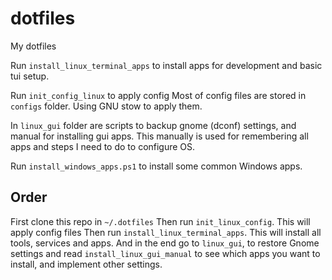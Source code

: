 # dotfiles
My dotfiles

Run `install_linux_terminal_apps` to install apps for development and basic tui setup.

Run `init_config_linux` to apply config
Most of config files are stored in `configs` folder. Using GNU stow to apply them.

In `linux_gui` folder are scripts to backup gnome (dconf) settings, and manual for installing
gui apps. This manually is used for remembering all apps and steps I need to do to configure
OS.

Run `install_windows_apps.ps1` to install some common Windows apps.

## Order

First clone this repo in `~/.dotfiles`
Then run `init_linux_config`. This will apply config files 
Then run `install_linux_terminal_apps`. This will install all tools, services and apps.
And in the end go to `linux_gui`, to restore Gnome settings and read `install_linux_gui_manual`
to see which apps you want to install, and implement other settings.
